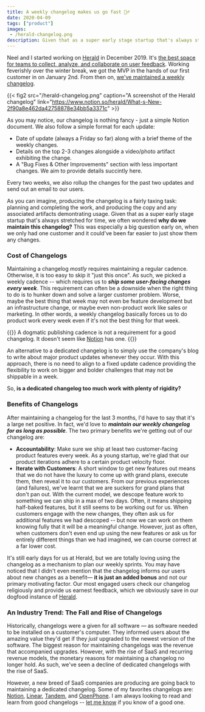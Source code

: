 ```yaml
---
title: A weekly changelog makes us go fast 🏃‍♂️
date: 2020-04-09
tags: ["product"]
images:
 - /herald-changelog.png
description: Given that as a super early stage startup that's always stretched for time, we often wondered **why do we maintain this changelog?** This was especially a big question early on, when we only had one customer and it could've been far easier to just show them any changes.
---
```


Neel and I started working on [Herald](https://www.heraldhq.com) in December 2019. It's [the best space for teams to collect, analyze, and collaborate on user feedback](https://www.heraldhq.com). Working feverishly over the winter break, we got the MVP in the hands of our first customer in on January 2nd. From then on, [we've maintained a weekly changelog](https://www.notion.so/herald/What-s-New-2f90a8e462da42758878e34bb5a3371c).

{{< fig2 src="/herald-changelog.png" caption="A screenshot of the Herald changelog"
link="https://www.notion.so/herald/What-s-New-2f90a8e462da42758878e34bb5a3371c" >}}

As you may notice, our changelog is nothing fancy - just a simple Notion document. We also follow a simple format for each update:

- Date of update (always a Friday so far) along with a brief theme of the weekly changes.
- Details on the top 2-3 changes alongside a video/photo artifact exhibiting the change.
- A "Bug Fixes & Other Improvements" section with less important changes. We aim to provide details succintly here.

Every two weeks, we also rollup the changes for the past two updates and send out an email to our users.

As you can imagine, producing the changelog is a fairly taxing task: planning and completing the work, and producing the copy and any associated artifacts demontrating usage. Given that as a super early stage startup that's always stretched for time, we often wondered **why do we maintain this changelog?** This was especially a big question early on, when we only had one customer and it could've been far easier to just show them any changes.

### Cost of Changelogs

Maintaining a changelog _mostly_ requires maintaining a regular cadence. Otherwise, it is too easy to skip it "just this once". As such, we picked a weekly cadence -- which requires us to _**ship some user-facing changes every week**_. This requirement can often be a downside when the right thing to do is to hunker down and solve a larger customer problem. Worse, maybe the best thing that week may not even be feature development but an infrastructure change, or maybe even non-product work like sales or marketing. In other words, a weekly changelog basically forces us to do product work every week even if it's not the best thing for that week.

{{<note Disclaimer>}}
A dogmatic publishing cadence is not a requirement for a good changelog. It
doesn't seem like
[Notion](https://www.notion.so/What-s-New-157765353f2c4705bd45474e5ba8b46c)
has one.
{{</note>}}

An alternative to a dedicated changelog is to simply use the company's blog
to write about major product updates whenever they occur. With this approach,
there is no need to align to a fixed update cadence providing the flexibility
to work on bigger and bolder challenges that may not be shippable in a week.

So, **is a dedicated changelog too much work with plenty of rigidity?**

### Benefits of Changelogs

After maintaining a changelog for the last 3 months, I'd have to say that it's a large net positive. In fact, we'd love to _**maintain our weekly changelog for as long as possible**_. The two primary benefits we're getting out of our changelog are:

- **Accountability**: Make sure we ship at least two customer-facing product
  features every week. As a young startup, we're glad that our product iterations
  adhere to a certain product velocity floor.
- **Iterate with Customers**: A short window to get new features out means
  that we do not have the luxury to come up with grand plans, execute them,
  then reveal it to our customers. From our previous experiences (and
  failures), we've learnt that we are suckers for grand plans that don't pan
  out. With the current model, we descope feature work to something we can ship
  in a max of two days. Often, it means shipping half-baked features, but it
  still seems to be working out for us. When customers engage with the new
  changes, they often ask us for additional features we had descoped -- but now we can
  work on them knowing fully that it will be a meaningful change. However, just as
  often, when customers don't even end up using the new features or ask us
  for entirely different things than we had imagined, we can course correct
  at a far lower cost.

It's still early days for us at Herald, but we are totally loving using the changelog as a mechanism to plan our weekly sprints. You may have noticed that I didn't even mention that the changelog informs our users about new changes as a benefit— **it is just an added bonus** and not our primary motivating factor. Our most engaged users check our changelog religiously and provide us earnest feedback, which we obviously save in our dogfood instance of [Herald](https://www.heraldhq.com).

### An Industry Trend: The Fall and Rise of Changelogs

Historically, changelogs were a given for all software — as software needed
to be installed on a customer's computer. They informed users about the
amazing value they'd get if they _just_ upgraded to the newest version of the
software. The biggest reason for maintaining changelogs was the revenue that
accompanied upgrades. However, with the rise of SaaS and recurring revenue
models, the monetary reasons for maintaining a changelog no longer hold. As
such, we've seen a decline of dedicated changelogs with the rise of SaaS.

However, a new breed of SaaS companies are producing are going back to maintaining a dedicated changelog. Some of my favorites changelogs are: [Notion](https://www.notion.so/What-s-New-157765353f2c4705bd45474e5ba8b46c), [Linear](https://linear.app/changelog), [Tandem](https://www.notion.so/Tandem-Product-Updates-618030187c7843a78ba76ada4f54bd01), and [OpenPhone](https://updates.openphone.co/). I am always looking to read and learn from good changelogs -- [let me know](https://twitter.com/jayisms/status/1248095505575342080) if
you know of a good one.
